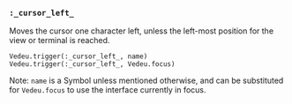 ### `:_cursor_left_`
Moves the cursor one character left, unless the left-most position
for the view or terminal is reached.

    Vedeu.trigger(:_cursor_left_, name)
    Vedeu.trigger(:_cursor_left_, Vedeu.focus)

Note: `name` is a Symbol unless mentioned otherwise, and can be
substituted for `Vedeu.focus` to use the interface currently in focus.
